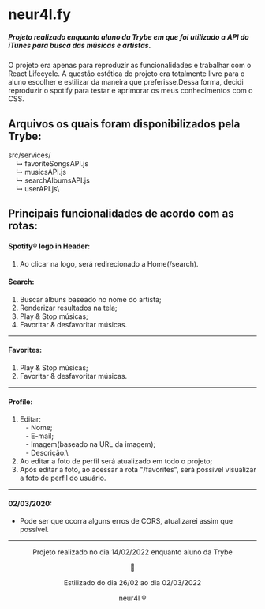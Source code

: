 # neur4l.fy

##### Projeto realizado enquanto aluno da Trybe em que foi utilizado a API do iTunes para busca das músicas e artistas.

O projeto era apenas para reproduzir as funcionalidades e trabalhar com o React Lifecycle. A questão estética do projeto era totalmente livre para o aluno escolher e estilizar da maneira que preferisse.Dessa forma, decidi reproduzir o spotify para testar e aprimorar os meus conhecimentos com o CSS.

## Arquivos os quais foram disponibilizados pela Trybe:
src/services/\
&nbsp;&nbsp;&nbsp; ↳ favoriteSongsAPI.js\
&nbsp;&nbsp;&nbsp; ↳ musicsAPI.js\
&nbsp;&nbsp;&nbsp; ↳ searchAlbumsAPI.js\
&nbsp;&nbsp;&nbsp; ↳ userAPI.js\

## Principais funcionalidades de acordo com as rotas:

#### Spotify® logo in Header:

1. Ao clicar na logo, será redirecionado a Home(/search).

#### Search:

1. Buscar álbuns baseado no nome do artista;
2. Renderizar resultados na tela;
3. Play & Stop músicas;
4. Favoritar & desfavoritar músicas.

___

#### Favorites:

1. Play & Stop músicas;
2. Favoritar & desfavoritar músicas.

___

#### Profile:

1. Editar:\
&nbsp;&nbsp; - Nome;\
&nbsp;&nbsp; - E-mail;\
&nbsp;&nbsp; - Imagem(baseado na URL da imagem);\
&nbsp;&nbsp; - Descrição.\
2. Ao editar a foto de perfil será atualizado em todo o projeto;
3. Após editar a foto, ao acessar a rota "/favorites", será possível visualizar a foto de perfil do usuário. 

---

#### 02/03/2020:

- Pode ser que ocorra alguns erros de CORS, atualizarei assim que possível.

___

<div align="center">
  <p>Projeto realizado no dia 14/02/2022 enquanto aluno da Trybe</p>
  <p>💚</p>
  <p>Estilizado do dia 26/02 ao dia 02/03/2022</p>
  <p>neur4l ®</p>
</div>
